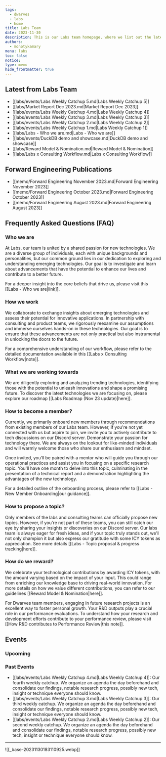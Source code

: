 ```yaml
---
tags:
  - dwarves
  - labs
  - home
title: Labs Team
date: 2023-11-30
description: This is our Labs team homepage, where we list out the latest advances in our engineering team, our publications, events & workshops, as well as frequently asked questions on who and what team labs are.
authors:
  - monotykamary
menu: labs
toc: false
notice: 
type: memo
hide_frontmatter: true
---
```

<!-- col-2 #1 -->
<!-- labs-latest -->
## Latest from Labs Team
- [[labs/events/Labs Weekly Catchup 5.md|Labs Weekly Catchup 5]]
- [[labs/Market Report Dec 2023.md|Market Report Dec 2023]]
- [[labs/events/Labs Weekly Catchup 4.md|Labs Weekly Catchup 4]]
- [[labs/events/Labs Weekly Catchup 3.md|Labs Weekly Catchup 3]]
- [[labs/events/Labs Weekly Catchup 2.md|Labs Weekly Catchup 2]]
- [[labs/events/Labs Weekly Catchup 1.md|Labs Weekly Catchup 1]]
- [[labs/Labs - Who we are.md|Labs - Who we are]]
- [[labs/events/DuckDB demo and showcase.md|DuckDB demo and showcase]]
- [[labs/Reward Model & Nomination.md|Reward Model & Nomination]]
- [[labs/Labs x Consulting Workflow.md|Labs x Consulting Workflow]]

<!-- /labs-latest -->
<!-- forward-engineering-publications -->
## Forward Engineering Publications

- [[memo/Forward Engineering November 2023.md|Forward Engineering November 2023]]
- [[memo/Forward Engineering October 2023.md|Forward Engineering October 2023]]
- [[memo/Forward Engineering August 2023.md|Forward Engineering August 2023]]

<!-- /forward-engineering-publications -->
<!-- /col-2 #1-->

<!-- col-2 #2 -->
<!-- faq -->
## Frequently Asked Questions (FAQ)

### Who we are

At Labs, our team is united by a shared passion for new technologies. We are a diverse group of individuals, each with unique backgrounds and personalities, but our common ground lies in our dedication to exploring and understanding emerging technologies. Our goal is to investigate and learn about advancements that have the potential to enhance our lives and contribute to a better future.

For a deeper insight into the core beliefs that drive us, please visit this [[Labs - Who we are|link]].

### How we work

We collaborate to exchange insights about emerging technologies and assess their potential for innovative applications. In partnership with consulting and product teams, we rigorously reexamine our assumptions and immerse ourselves hands-on in these technologies. Our goal is to ensure that these advancements are not only practical but also instrumental in unlocking the doors to the future.

For a comprehensive understanding of our workflow, please refer to the detailed documentation available in this [[Labs x Consulting Workflow|note]].


### What we are working towards

We are diligently exploring and analyzing trending technologies, identifying those with the potential to unleash innovations and shape a promising future. To discover the latest technologies we are focusing on, please explore our roadmap [[Labs Roadmap (Nov 23 update)|here]].


### How to become a member?

Currently, we primarily onboard new members through recommendations from existing members of our Labs team. However, if you're not yet connected with us but aspire to join, we invite you to actively contribute to tech discussions on our Discord server. Demonstrate your passion for technology there. We are always on the lookout for like-minded individuals and will warmly welcome those who share our enthusiasm and mindset.

Once invited, you'll be paired with a mentor who will guide you through our operational practices and assist you in focusing on a specific research topic. You'll have one month to delve into this topic, culminating in the presentation of a technical report and a demonstration highlighting the advantages of the new technology.

For a detailed outline of the onboarding process, please refer to [[Labs - New Member Onboarding|our guidance]].

### How to propose a topic?

Only members of the labs and consulting teams can officially propose new topics. However, if you're not part of these teams, you can still catch our eye by sharing your insights or discoveries on our Discord server. Our labs team is always eager for fresh ideas, and if your topic truly stands out, we'll not only champion it but also express our gratitude with some ICY tokens as appreciation. See more details [[Labs - Topic proposal & progress tracking|here]].

### How do we reward?

We celebrate your technological contributions by awarding ICY tokens, with the amount varying based on the impact of your input. This could range from enriching our knowledge base to driving real-world innovation. For more details on how we value different contributions, you can refer to our guidelines [[Reward Model & Nomination|here]].

For Dwarves team members, engaging in future research projects is an excellent way to foster personal growth. Your R&D outputs play a crucial role in our performance evaluations. To understand how your research and development efforts contribute to your performance review, please visit [[How R&D contributes to Performance Review|this note]].

<!-- /faq -->
<!-- events -->
## Events

### Upcoming



### Past Events

- [[labs/events/Labs Weekly Catchup 4.md|Labs Weekly Catchup 4]]: Our fourth weekly catchup. We organize an agenda the day beforehand and consolidate our findings, notable research progress, possibly new tech, insight or technique everyone should know.
- [[labs/events/Labs Weekly Catchup 3.md|Labs Weekly Catchup 3]]: Our third weekly catchup. We organize an agenda the day beforehand and consolidate our findings, notable research progress, possibly new tech, insight or technique everyone should know.
- [[labs/events/Labs Weekly Catchup 2.md|Labs Weekly Catchup 2]]: Our second weekly catchup. We organize an agenda the day beforehand and consolidate our findings, notable research progress, possibly new tech, insight or technique everyone should know.


<!-- /events -->
<!-- /col-2 #2 -->

---

![[_base-20231130183110925.webp]]
